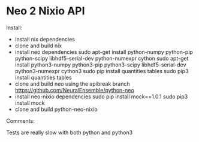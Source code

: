 Neo 2 Nixio API
===============

Install:

- install nix dependencies
- clone and build nix
- install neo dependencies
    sudo apt-get install python-numpy python-pip python-scipy libhdf5-serial-dev python-numexpr cython
    sudo apt-get install python3-numpy python3-pip python3-scipy libhdf5-serial-dev python3-numexpr cython3
    sudo pip install quantities tables
    sudo pip3 install quantities tables
- clone and build neo using the apibreak branch
    https://github.com/NeuralEnsemble/python-neo
- install neo-nixio dependencies
    sudo pip install mock==1.0.1
    sudo pip3 install mock
- clone and build python-neo-nixio


Comments:

Tests are really slow with both python and python3

